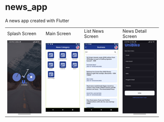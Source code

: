 # news_app
A news app created with Flutter


<table>
  <tr>
     <td>Splash Screen</td>
    <td>Main Screen</td>
     <td>List News Screen</td>
     <td>News Detail Screen</td>
  </tr>
  <tr>
    <td><img alt='Splash Screen' src="https://github.com/fionayovita/images/blob/main/unibike%20assets/splash%20screen.jpg" width="200"></td>
    <td><img alt='Main Screen' src="https://github.com/fionayovita/images/blob/main/unibike%20assets/MianScreenNewsApp.png" width="200"></td>
    <td><img alt='List News Screen' src="https://github.com/fionayovita/images/blob/main/unibike%20assets/ListNewsScreenNewsApp.png" width="200"></td>
    <td><img alt='Detail News Screen' src="https://github.com/fionayovita/images/blob/main/unibike%20assets/register.jpg" width="200"></td>
  </tr>
